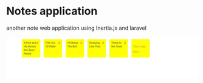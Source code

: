 # Notes application
 another note web application using Inertia.js and laravel

![screenshot](storage/app/screenshot.JPG)
